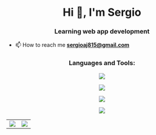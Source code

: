 <h1 align="center">Hi 👋, I'm Sergio</h1>
<h3 align="center">Learning web app development</h3>


- 📫 How to reach me **sergioaj815@gmail.com**


<h3 align="center">Languages and Tools:</h3>
<p align="center">
  <a href="https://skillicons.dev">
    <!-- Diseño -->
    <img src="https://skillicons.dev/icons?i=figma,ai,ps" />    
  </a>
</p>
<p align="center">
  <a href="https://skillicons.dev">
    <!-- Desarrollo Frontend -->
    <img src="https://skillicons.dev/icons?i=html,css,js,sass,angular,bootstrap" />
  </a>
</p>
<p align="center">
  <a href="https://skillicons.dev">
    <!-- Desarrollo Backend -->
    <img src="https://skillicons.dev/icons?i=php,java,laravel,spring,mongodb,mysql" />
  </a>
</p>
<p align="center">
	<a href="https://skillicons.dev">
    <!-- Herramientas y Otros -->
    <img src="https://skillicons.dev/icons?i=docker,vscode,eclipse,github,discord" />
  </a>
</p>
<table align="center">
	<tr>
		<td>
			<img src="https://github-readme-stats.vercel.app/api?username=arroyosergi3&show_icons=true&theme=cobalt&include_all_commits=true&count_private=true" />
		</td>
		<td>
			<img src="https://cosmo-github-readme-stats.vercel.app/api/top-langs/?username=arroyosergi3&show_icons=true&theme=cobalt&layout=compact&langs_count=8" />
		</td>
	</tr>
</table>
